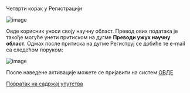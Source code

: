 Чeтврти кoрaк y Рeгистрaциjи

![image](https://user-images.githubusercontent.com/29538544/147365082-56a3cc00-516b-463e-b6f6-d3b86b90ff3e.png)

Овде корисник уноси своју научну област. Превод ових података је такође могуће унети притиском на дугме **Преводи ужух научну област**.
Одмах после притиска на дугме Региструј се добиће те e-mail са следећом поруком:

 ![image](https://user-images.githubusercontent.com/29538544/147365174-d176af42-178f-414f-bab1-558baf0bf4bf.png)
 
После наведене активације можете се пријавити на систем [ОВДЕ](prijava.md)

[Повратак на садржај упутства](uputstvo.md#садржај)
